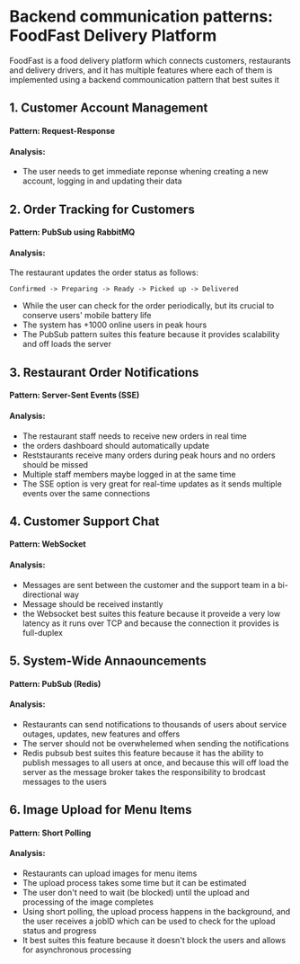 # Backend communication patterns: FoodFast Delivery Platform

FoodFast is a food delivery platform which connects customers, restaurants and delivery drivers, and it has multiple features where each of them is implemented using a backend commounication pattern that best suites it

## 1. Customer Account Management

#### **Pattern:** Request-Response

#### **Analysis:**

* The user needs to get immediate reponse whening creating a new account, logging in and updating their data

## 2. Order Tracking for Customers

#### **Pattern:** PubSub using RabbitMQ
#### **Analysis:**

The restaurant updates the order status as follows:
```
Confirmed -> Preparing -> Ready -> Picked up -> Delivered
```
* While the user can check for the order periodically, but its crucial to conserve users' mobile battery life
* The system has +1000 online users in peak hours
* The PubSub pattern suites this feature because it provides scalability and off loads the server

## 3. Restaurant Order Notifications

#### **Pattern:** Server-Sent Events (SSE) 
#### **Analysis:**

* The restaurant staff needs to receive new orders in real time
* the orders dashboard should automatically update
* Reststaurants receive many orders during peak hours and no orders should be missed
* Multiple staff members maybe logged in at the same time
* The SSE option is very great for real-time updates as it sends multiple events over the same connections

## 4. Customer Support Chat

#### **Pattern:** WebSocket
#### **Analysis:**

* Messages are sent between the customer and the support team in a bi-directional way
* Message should be received instantly
* the Websocket best suites this feature because it proveide a very low latency as it runs over TCP and because the connection it provides is full-duplex

## 5. System-Wide Annaouncements

#### **Pattern:** PubSub (Redis)
#### **Analysis:**

* Restaurants can send notifications to thousands of users about service outages, updates, new features and offers
* The server should not be overwhelemed when sending the notifications
* Redis pubsub best suites this feature because it has the ability to publish messages to all users at once, and because this will off load the server as the message broker takes the responsibility to brodcast messages to the users

## 6. Image Upload for Menu Items

#### **Pattern:** Short Polling
#### **Analysis:**

* Restaurants can upload images for menu items
* The upload process takes some time but it can be estimated
* The user don't need to wait (be blocked) until the upload and processing of the image completes
* Using short polling, the upload process happens in the background, and the user receives a jobID which can be used to check for the upload status and progress
* It best suites this feature because it doesn't block the users and allows for asynchronous processing